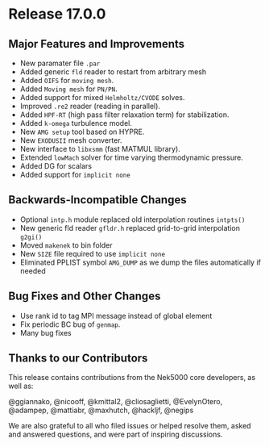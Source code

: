# Release 17.0.0

## Major Features and Improvements

* New paramater file `.par`
* Added generic `fld` reader to restart from arbitrary mesh
* Added `OIFS` for `moving mesh`.
* Added `Moving mesh` for `PN/PN`.
* Added support for mixed `Helmholtz/CVODE` solves.
* Improved `.re2` reader (reading in parallel).
* Added `HPF-RT` (high pass filter relaxation term) for stabilization.
* Added `k-omega` turbulence model.
* New `AMG setup` tool based on HYPRE. 
* New `EXODUSII` mesh converter.
* New interface to `libxsmm` (fast MATMUL library).
* Extended `lowMach` solver for time varying thermodynamic pressure.
* Added DG for scalars
* Added support for `implicit none`

## Backwards-Incompatible Changes 

* Optional `intp.h` module replaced old interpolation routines `intpts()`
* New generic fld reader `gfldr.h` replaced grid-to-grid interpolation `g2gi()`
* Moved `makenek` to bin folder
* New `SIZE` file required to use `implicit none`
* Eliminated PPLIST symbol `AMG_DUMP` as we dump the files automatically if needed   

## Bug Fixes and Other Changes

* Use rank id to tag MPI message instead of global element 
* Fix periodic BC bug of `genmap`.
* Many bug fixes

## Thanks to our Contributors
This release contains contributions from the Nek5000 core developers, as well as:

@ggiannako, @nicooff, @kmittal2, @cliosaglietti, @EvelynOtero, @adampep, @mattiabr, @maxhutch, @hackljf, @negips 


We are also grateful to all who filed issues or helped resolve them, asked and answered questions, and were part of inspiring discussions.
